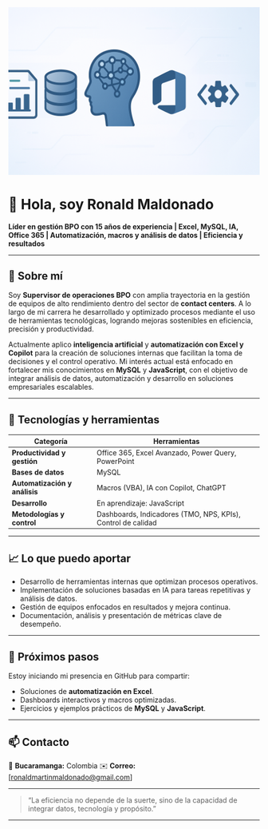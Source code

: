 ![Banner profesional](A_2D_digital_vector_illustration_displays_a_collec.png.png)

# 👋 Hola, soy Ronald Maldonado

**Líder en gestión BPO con 15 años de experiencia | Excel, MySQL, IA, Office 365 | Automatización, macros y análisis de datos | Eficiencia y resultados**

---

## 🧭 Sobre mí

Soy **Supervisor de operaciones BPO** con amplia trayectoria en la gestión de equipos de alto rendimiento dentro del sector de **contact centers**.
A lo largo de mi carrera he desarrollado y optimizado procesos mediante el uso de herramientas tecnológicas, logrando mejoras sostenibles en eficiencia, precisión y productividad.

Actualmente aplico **inteligencia artificial** y **automatización con Excel y Copilot** para la creación de soluciones internas que facilitan la toma de decisiones y el control operativo.
Mi interés actual está enfocado en fortalecer mis conocimientos en **MySQL** y **JavaScript**, con el objetivo de integrar análisis de datos, automatización y desarrollo en soluciones empresariales escalables.

---

## 🧰 Tecnologías y herramientas

| Categoría                     | Herramientas                                                 |
| ----------------------------- | ------------------------------------------------------------ |
| **Productividad y gestión**   | Office 365, Excel Avanzado, Power Query, PowerPoint          |
| **Bases de datos**            | MySQL                                                        |
| **Automatización y análisis** | Macros (VBA), IA con Copilot, ChatGPT                        |
| **Desarrollo**                | En aprendizaje: JavaScript                                   |
| **Metodologías y control**    | Dashboards, Indicadores (TMO, NPS, KPIs), Control de calidad |

---

## 📈 Lo que puedo aportar

* Desarrollo de herramientas internas que optimizan procesos operativos.
* Implementación de soluciones basadas en IA para tareas repetitivas y análisis de datos.
* Gestión de equipos enfocados en resultados y mejora continua.
* Documentación, análisis y presentación de métricas clave de desempeño.

---

## 🚀 Próximos pasos

Estoy iniciando mi presencia en GitHub para compartir:

* Soluciones de **automatización en Excel**.
* Dashboards interactivos y macros optimizadas.
* Ejercicios y ejemplos prácticos de **MySQL** y **JavaScript**.

---

## 📫 Contacto

📍 **Bucaramanga:** Colombia
✉️ **Correo:** [ronaldmartinmaldonado@gmail.com]

---

> “La eficiencia no depende de la suerte, sino de la capacidad de integrar datos, tecnología y propósito.”

---
